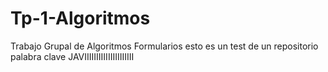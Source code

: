 # Tp-1-Algoritmos
Trabajo Grupal de Algoritmos Formularios
esto es un test de un repositorio palabra clave JAVIIIIIIIIIIIIIIIIIIIII


